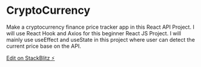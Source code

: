 # CryptoCurrency

Make a cryptocurrency finance price tracker app in this React API Project. I will use React Hook and Axios for this beginner React JS Project. I will mainly use useEffect and useState in this project where user can detect the current price base on the API. 

[Edit on StackBlitz ⚡️](https://stackblitz.com/edit/react-1ybxh5)
